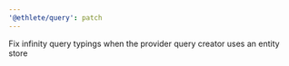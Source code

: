 ```yaml
---
'@ethlete/query': patch
---
```


Fix infinity query typings when the provider query creator uses an entity store

